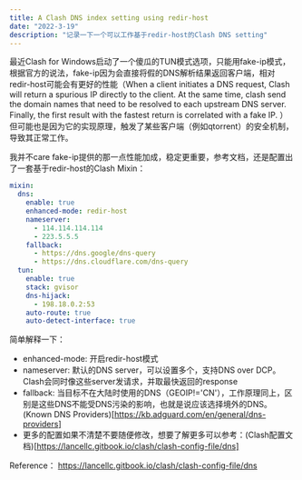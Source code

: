 ```yaml
---
title: A Clash DNS index setting using redir-host
date: "2022-3-19"
description: "记录一下一个可以工作基于redir-host的Clash DNS setting"
---
```


最近Clash for Windows启动了一个傻瓜的TUN模式选项，只能用fake-ip模式，根据官方的说法，fake-ip因为会直接将假的DNS解析结果返回客户端，相对redir-host可能会有更好的性能（When a client initiates a DNS request, Clash will return a spurious IP directly to the client. At the same time, clash send the domain names that need to be resolved to each upstream DNS server. Finally, the first result with the fastest return is correlated with a fake IP. ）
但可能也是因为它的实现原理，触发了某些客户端（例如qtorrent）的安全机制，导致其正常工作。

我并不care fake-ip提供的那一点性能加成，稳定更重要，参考文档，还是配置出了一套基于redir-host的Clash Mixin：

```yaml
mixin:
  dns:
    enable: true
    enhanced-mode: redir-host
    nameserver:
      - 114.114.114.114
      - 223.5.5.5
    fallback:
      - https://dns.google/dns-query
      - https://dns.cloudflare.com/dns-query
  tun:
    enable: true
    stack: gvisor
    dns-hijack:
      - 198.18.0.2:53
    auto-route: true
    auto-detect-interface: true
```

简单解释一下：
* enhanced-mode: 开启redir-host模式
* nameserver: 默认的DNS server，可以设置多个，支持DNS over DCP。Clash会同时像这些server发请求，并取最快返回的response
* fallback: 当目标不在大陆时使用的DNS（GEOIP!='CN'），工作原理同上，区别是这些DNS不能受DNS污染的影响，也就是说应该选择境外的DNS。(Known DNS Providers)[https://kb.adguard.com/en/general/dns-providers]
* 更多的配置如果不清楚不要随便修改，想要了解更多可以参考：(Clash配置文档)[https://lancellc.gitbook.io/clash/clash-config-file/dns]


Reference：
https://lancellc.gitbook.io/clash/clash-config-file/dns
